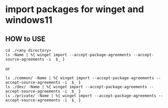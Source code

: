 # import packages for winget and windows11

## HOW to USE

```pwsh
cd ./<any directory>
ls -Name | %{ winget import --accept-package-agreements --accept-source-agreements -i  $_ }
```

or

```pwsh
ls ./common/ -Name | %{ winget import --accept-package-agreements --accept-source-agreements -i  $_ }
ls ./dev/ -Name | %{ winget import --accept-package-agreements --accept-source-agreements -i  $_ }
ls ./private/ -Name | %{ winget import --accept-package-agreements --accept-source-agreements -i  $_ }
```
